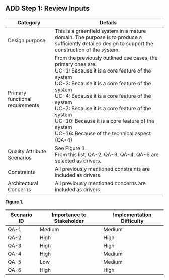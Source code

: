 ## ADD Step 1: Review Inputs

| Category                        | Details                                                      |
| ------------------------------- | ------------------------------------------------------------ |
| Design purpose                  | This is a greenfield system in a mature domain. The purpose is to produce a sufficiently detailed design to support the construction of the system. |
| Primary functional requirements | From the previously outlined use cases, the primary ones are: <br>UC-1: Because it is a core feature of the system<br>UC-3: Because it is a core feature of the system<br>UC-4: Because it is a core feature of the system<br>UC-7: Because it is a core feature of the system<br/>UC-10: Because it is a core feature of the system<br>UC-16: Because of the technical aspect (QA-4)</br> |
| Quality Attribute Scenarios     | See Figure 1. <br>From this list, QA-2, QA-3, QA-4, QA-6 are selected as drivers.</br> |
| Constraints                     | All previously mentioned constraints are included as drivers |
| Architectural Concerns          | All previously mentioned concerns are included as drivers    |



**Figure 1.**

| Scenario ID | Importance to Stakeholder | Implementation Difficulty |
| ----------- | ------------------------- | ------------------------- |
| QA-1        | Medium                    | Medium                    |
| QA-2        | High                      | High                      |
| QA-3        | High                      | High                      |
| QA-4        | High                      | Medium                    |
| QA-5        | Low                       | Medium                    |
| QA-6        | High                      | High                      |

